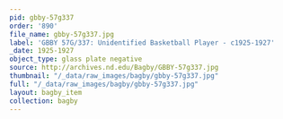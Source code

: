 ```yaml
---
pid: gbby-57g337
order: '890'
file_name: gbby-57g337.jpg
label: 'GBBY 57G/337: Unidentified Basketball Player - c1925-1927'
_date: 1925-1927
object_type: glass plate negative
source: http://archives.nd.edu/Bagby/GBBY-57g337.jpg
thumbnail: "/_data/raw_images/bagby/gbby-57g337.jpg"
full: "/_data/raw_images/bagby/gbby-57g337.jpg"
layout: bagby_item
collection: bagby
---
```

